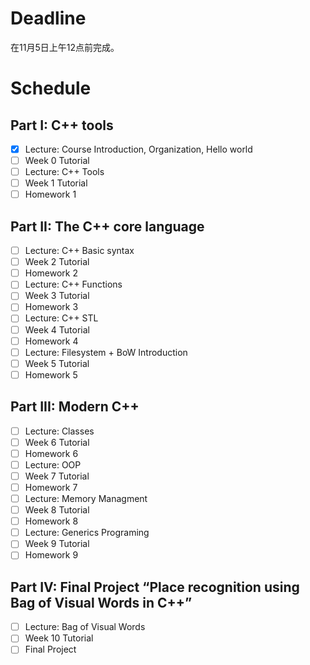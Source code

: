 # Deadline
在11月5日上午12点前完成。

# Schedule

## Part I: C++ tools

- [x] Lecture: Course Introduction, Organization, Hello world
- [ ] Week 0 Tutorial
- [ ] Lecture: C++ Tools
- [ ] Week 1 Tutorial
- [ ] Homework 1

## Part II: The C++ core language

- [ ] Lecture: C++ Basic syntax
- [ ] Week 2 Tutorial
- [ ] Homework 2
- [ ] Lecture: C++ Functions
- [ ] Week 3 Tutorial
- [ ] Homework 3
- [ ] Lecture: C++ STL
- [ ] Week 4 Tutorial
- [ ] Homework 4
- [ ] Lecture: Filesystem + BoW Introduction
- [ ] Week 5 Tutorial
- [ ] Homework 5

## Part III: Modern C++

- [ ] Lecture: Classes
- [ ] Week 6 Tutorial
- [ ] Homework 6
- [ ] Lecture: OOP
- [ ] Week 7 Tutorial
- [ ] Homework 7
- [ ] Lecture: Memory Managment
- [ ] Week 8 Tutorial
- [ ] Homework 8
- [ ] Lecture: Generics Programing
- [ ] Week 9 Tutorial
- [ ] Homework 9

## Part IV: Final Project “Place recognition using Bag of Visual Words in C++”

- [ ] Lecture: Bag of Visual Words
- [ ] Week 10 Tutorial
- [ ] Final Project
